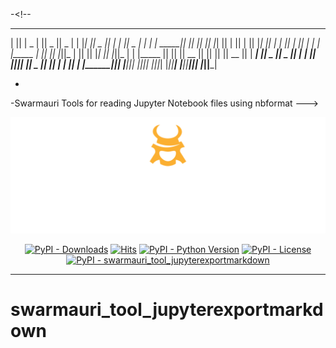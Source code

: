 -<!-- 
 _______  _     _  _______  ______    __   __  _______  __   __  ______    ___  
|       || | _ | ||   _   ||    _ |  |  |_|  ||   _   ||  | |  ||    _ |  |   | 
|  _____|| || || ||  |_|  ||   | ||  |       ||  |_|  ||  | |  ||   | ||  |   | 
| |_____ |       ||       ||   |_||_ |       ||       ||  |_|  ||   |_||_ |   | 
|_____  ||       ||       ||    __  ||       ||       ||       ||    __  ||   | 
 _____| ||   _   ||   _   ||   |  | || ||_|| ||   _   ||       ||   |  | ||   | 
|_______||__| |__||__| |__||___|  |_||_|   |_||__| |__||_______||___|  |_||___| 
 
-                                                   
-Swarmauri Tools for reading Jupyter Notebook files using nbformat
--->



<!-- Dark OS/GitHub theme → show LIGHT PNG; Light → show DARK PNG -->
<picture>
  <source media="(prefers-color-scheme: dark)"  srcset="../../../assets/swarmauri_brand_frag_light.png">
  <source media="(prefers-color-scheme: light)" srcset="../../../assets/swarmauri_brand_frag_dark.png">
  <!-- Fallback below (see #2) -->
  <img alt="Project logo" src="../../../assets/swarmauri_brand_frag_dark.png" width="640">
</picture>


<p align="center">
    <a href="https://pypi.org/project/swarmauri_tool_jupyterexportmarkdown/">
        <img src="https://img.shields.io/pypi/dm/swarmauri_tool_jupyterexportmarkdown" alt="PyPI - Downloads"/></a>
    <a href="https://hits.sh/github.com/swarmauri/swarmauri-sdk/tree/master/pkgs/community/swarmauri_tool_jupyterexportmarkdown/">
        <img alt="Hits" src="https://hits.sh/github.com/swarmauri/swarmauri-sdk/tree/master/pkgs/community/swarmauri_tool_jupyterexportmarkdown.svg"/></a>
    <a href="https://pypi.org/project/swarmauri_tool_jupyterexportmarkdown/">
        <img src="https://img.shields.io/pypi/pyversions/swarmauri_tool_jupyterexportmarkdown" alt="PyPI - Python Version"/></a>
    <a href="https://pypi.org/project/swarmauri_tool_jupyterexportmarkdown/">
        <img src="https://img.shields.io/pypi/l/swarmauri_tool_jupyterexportmarkdown" alt="PyPI - License"/></a>
    <a href="https://pypi.org/project/swarmauri_tool_jupyterexportmarkdown/">
        <img src="https://img.shields.io/pypi/v/swarmauri_tool_jupyterexportmarkdown?label=swarmauri_tool_jupyterexportmarkdown&color=green" alt="PyPI - swarmauri_tool_jupyterexportmarkdown"/></a>
</p>

---

# swarmauri_tool_jupyterexportmarkdown
